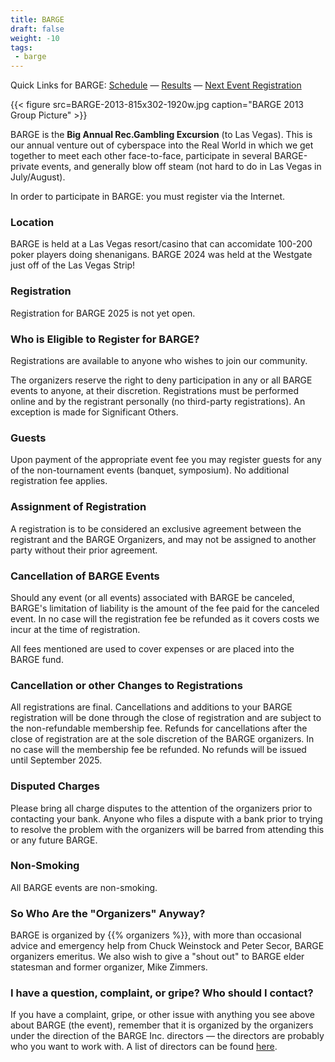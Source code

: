 ```yaml
---
title: BARGE
draft: false
weight: -10
tags:
 - barge
---
```

Quick Links for BARGE: [Schedule](2024-schedule) &mdash; [Results](results/) &mdash; [Next Event Registration](/register)


{{< figure src=BARGE-2013-815x302-1920w.jpg
    caption="BARGE 2013 Group Picture" >}}

              
BARGE is the
**Big Annual Rec.Gambling Excursion**
(to Las Vegas). This is our annual venture out of cyberspace into the Real World in which we get together to meet each other face-to-face, participate in several BARGE-private events, and generally blow off steam (not hard to do in Las Vegas in July/August).

In order to participate in BARGE: you must register via the Internet.

### Location

BARGE is held at a Las Vegas resort/casino that can accomidate 100-200 poker
players doing shenanigans. BARGE 2024 was held at the Westgate just off of the
Las Vegas Strip!

### Registration

Registration for BARGE 2025 is not yet open.
        
### Who is Eligible to Register for BARGE?
              
Registrations are available to anyone who wishes to join our community.

The organizers reserve the right to deny participation in any or all BARGE 
events to anyone, at their discretion.  Registrations must be performed 
online and by the registrant personally (no third-party registrations). 
An exception is made for Significant Others. 

### Guests

Upon payment of the appropriate event fee you may register guests 
for any of the non-tournament events (banquet, symposium). No additional 
registration fee applies.

### Assignment of Registration

A registration is to be considered an exclusive agreement between the 
registrant and the BARGE Organizers, and may not be assigned to 
another party without their prior agreement.

### Cancellation of BARGE Events 

Should any event (or all events) associated with BARGE be canceled, 
BARGE's limitation of liability is the amount of the fee paid for the 
canceled event. In no case will the registration fee be refunded as 
it covers costs we incur at the time of registration.

All fees mentioned are used to cover expenses or are placed into the BARGE 
fund.

### Cancellation or other Changes to Registrations

All registrations are final. Cancellations and additions to your BARGE
registration will be done through the close of registration and are
subject to the non-refundable membership fee. Refunds for cancellations
after the close of registration are at the sole discretion of the BARGE
organizers. In no case will the membership fee be refunded. No refunds
will be issued until September 2025.
       
### Disputed Charges

Please bring all charge disputes to the attention of the organizers
prior to contacting your bank. Anyone who files a dispute with a bank
prior to trying to resolve the problem with the organizers will be
barred from attending this or any future BARGE.
       
### Non-Smoking

All BARGE events are non-smoking.

### So Who Are the &quot;Organizers&quot; Anyway?

BARGE is organized by {{% organizers %}},
with more than occasional advice and emergency help from 
Chuck Weinstock and Peter Secor, BARGE organizers emeritus.  We also wish to
give a &quot;shout out&quot; to BARGE elder statesman and former organizer,
Mike Zimmers.

### I have a question, complaint, or gripe? Who should I contact?

If you have a complaint, gripe, or other issue with anything you see above
about BARGE (the event), remember that it is organized by the organizers under
the direction of the BARGE Inc. directors &mdash; the directors are probably
who you want to work with.  A list of directors can be found
[here](/inc/officers).
